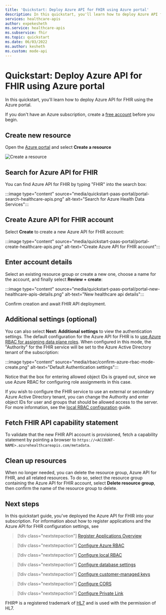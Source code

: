 ```yaml
---
title: 'Quickstart: Deploy Azure API for FHIR using Azure portal'
description: In this quickstart, you'll learn how to deploy Azure API for FHIR and configure settings using the Azure portal.
services: healthcare-apis
author: expekesheth
ms.service: healthcare-apis
ms.subservice: fhir
ms.topic: quickstart 
ms.date: 06/03/2022
ms.author: kesheth
ms.custom: mode-api
---
```


# Quickstart: Deploy Azure API for FHIR using Azure portal

In this quickstart, you'll learn how to deploy Azure API for FHIR using the Azure portal.

If you don't have an Azure subscription, create a [free account](https://azure.microsoft.com/free/?WT.mc_id=A261C142F) before you begin.

## Create new resource

Open the [Azure portal](https://portal.azure.com) and select **Create a resource**

![Create a resource](media/quickstart-paas-portal/portal-create-resource.png)

## Search for Azure API for FHIR

You can find Azure API for FHIR by typing "FHIR" into the search box:

:::image type="content" source="media/quickstart-paas-portal/portal-search-healthcare-apis.png" alt-text="Search for Azure Health Data Services":::

## Create Azure API for FHIR account

Select **Create** to create a new Azure API for FHIR account:

:::image type="content" source="media/quickstart-paas-portal/portal-create-healthcare-apis.png" alt-text="Create Azure API for FHIR account":::

## Enter account details

Select an existing resource group or create a new one, choose a name for the account, and finally select **Review + create**:

:::image type="content" source="media/quickstart-paas-portal/portal-new-healthcare-apis-details.png" alt-text="New healthcare api details":::

Confirm creation and await FHIR API deployment.

## Additional settings (optional)

You can also select **Next: Additional settings** to view the authentication settings. The default configuration for the Azure API for FHIR is to [use Azure RBAC for assigning data plane roles](configure-azure-rbac.md). When configured in this mode, the "Authority" for the FHIR service will be set to the Azure Active Directory tenant of the subscription:

:::image type="content" source="media/rbac/confirm-azure-rbac-mode-create.png" alt-text="Default Authentication settings":::

Notice that the box for entering allowed object IDs is grayed out, since we use Azure RBAC for configuring role assignments in this case.

If you wish to configure the FHIR service to use an external or secondary Azure Active Directory tenant, you can change the Authority and enter object IDs for user and groups that should be allowed access to the server. For more information, see the [local RBAC configuration](configure-local-rbac.md) guide.

## Fetch FHIR API capability statement

To validate that the new FHIR API account is provisioned, fetch a capability statement by pointing a browser to `https://<ACCOUNT-NAME>.azurehealthcareapis.com/metadata`.

## Clean up resources

When no longer needed, you can delete the resource group, Azure API for FHIR, and all related resources. To do so, select the resource group containing the Azure API for FHIR account, select **Delete resource group**, then confirm the name of the resource group to delete.

## Next steps

In this quickstart guide, you've deployed the Azure API for FHIR into your subscription. For information about how to register applications and the Azure API for FHIR configuration settings, see


>[!div class="nextstepaction"]
>[Register Applications Overview](fhir-app-registration.md)

>[!div class="nextstepaction"]
>[Configure Azure RBAC](configure-azure-rbac.md)

>[!div class="nextstepaction"]
>[Configure local RBAC](configure-local-rbac.md)

>[!div class="nextstepaction"]
>[Configure database settings](configure-database.md)

>[!div class="nextstepaction"]
>[Configure customer-managed keys](customer-managed-key.md)

>[!div class="nextstepaction"]
>[Configure CORS](configure-cross-origin-resource-sharing.md)

>[!div class="nextstepaction"]
>[Configure Private Link](configure-private-link.md)

FHIR&#174; is a registered trademark of [HL7](https://hl7.org/fhir/) and is used with the permission of HL7.